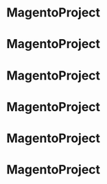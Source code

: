 # MagentoProject
# MagentoProject
# MagentoProject
# MagentoProject
# MagentoProject
# MagentoProject
